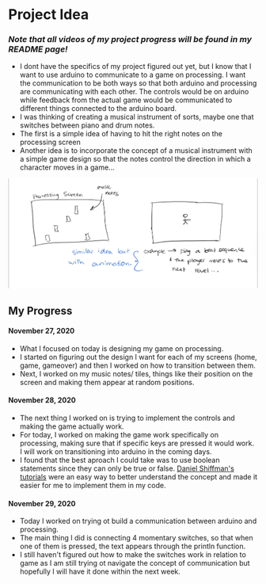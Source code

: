 # Project Idea


### *Note that all videos of my project progress will be found in my README page!*

- I dont have the specifics of my project figured out yet, but I know that I want to use arduino to communicate to a game on processing. I want the communication to be both ways so that both arduino and processing are communicating with each other. The controls would be on arduino while feedback from the actual game would be communicated to different things connected to the arduino board. 
- I was thinking of creating a musical instrument of sorts, maybe one that switches between piano and drum notes.
- The first is a simple idea of having to hit the right notes on the processing screen 
-  Another idea is to incorporate the concept of a musical instrument with a simple game design so that the notes control the direction in which a character moves in a game... 

![](ProjectBrainstorm.jpeg)


## My Progress

#### November 27, 2020

- What I focused on today is designing my game on processing. 
- I started on figuring out the design I want for each of my screens (home, game, gameover) and then I worked on how to transition between them.
- Next, I worked on my music notes/ tiles, things like their position on the screen and making them appear at random positions.

#### November 28, 2020
- The next thing I worked on is trying to implement the controls and making the game actually work. 
- For today, I worked on making the game work specifically on processing, making sure that if specific keys are pressed it would work. I will work on transitioning into arduino in the coming days.
- I found that the best aproach I could take was to use boolean statements since they can only be true or false. [Daniel Shiffman's tutorials](https://www.youtube.com/watch?v=_NJqfZUQ3i4) were an easy way to better understand the concept and made it easier for me to implement them in my code. 

#### November 29, 2020
- Today I worked on trying ot build a communication between arduino and processing.
- The main thing I did is connecting 4 momentary switches, so that when one of them is pressed, the text appears through the println function.
- I still haven't figured out how to make the switches work in relation to game as I am still trying ot navigate the concept of communication but hopefully I will have it done within the next week. 
